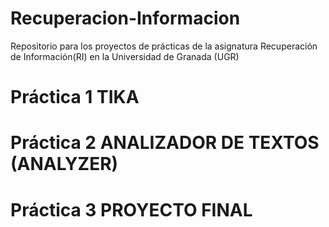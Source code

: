# Recuperacion-Informacion
Repositorio para los proyectos de prácticas de la asignatura Recuperación de Información(RI) en la Universidad de Granada (UGR)

# Práctica 1 TIKA 

# Práctica 2 ANALIZADOR DE TEXTOS (ANALYZER)

# Práctica 3 PROYECTO FINAL

